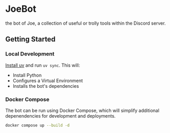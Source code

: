 # JoeBot

the bot of Joe, a collection of useful or trolly tools within the Discord server.


## Getting Started

### Local Development

[Install uv][uv-install] and run `uv sync`. This will:

- Install Python
- Configures a Virtual Environment
- Installs the bot's dependencies

[uv-install]: https://docs.astral.sh/uv/getting-started/installation/

### Docker Compose

The bot can be run using Docker Compose, which will simplify additional depenendencies for development and deployments.

```bash
docker compose up --build -d
```
